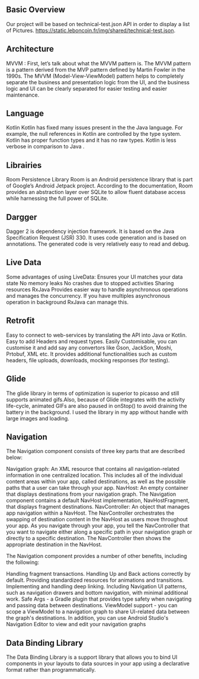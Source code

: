 ## Basic Overview

Our project will be based on technical-test.json API in order to display a list of Pictures. https://static.leboncoin.fr/img/shared/technical-test.json.


## Architecture

MVVM : First, let’s talk about what the MVVM pattern is. The MVVM pattern is a pattern derived from the MVP pattern defined by Martin Fowler in the 1990s. The MVVM (Model-View-ViewModel) pattern helps to completely separate the business and presentation logic from the UI, and the business logic and UI can be clearly separated for easier testing and easier maintenance.
## Language

Kotlin Kotlin has fixed many issues present in the the Java language. For example, the null references in Kotlin are controlled by the type system. Kotlin has proper function types and it has no raw types. Kotlin is less verbose in comparison to Java .

## Librairies
Room Persistence Library
Room is an Android persistence library that is part of Google’s Android Jetpack project. According to the documentation, Room provides an abstraction layer over SQLite to allow fluent database access while harnessing the full power of SQLite.

## Dargger
Dagger 2 is dependency injection framework. It is based on the Java Specification Request (JSR) 330. It uses code generation and is based on annotations. The generated code is very relatively easy to read and debug.

## Live Data
Some advantages of using LiveData: Ensures your UI matches your data state No memory leaks No crashes due to stopped activities Sharing resources RxJava Provides easier way to handle asynchronous operations and manages the concurrency. If you have multiples asynchronous operation in background RxJava can manage this.

## Retrofit
Easy to connect to web-services by translating the API into Java or Kotlin. Easy to add Headers and request types. Easily Customisable, you can customise it and add say any convertors like Gson, JackSon, Moshi, Prtobuf, XML etc. It provides additional functionalities such as custom headers, file uploads, downloads, mocking responses (for testing).

## Glide
The glide library in terms of optimization is superior to picasso and still supports animated gifs.Also, because of Glide integrates with the activity life-cycle, animated GIFs are also paused in onStop() to avoid draining the battery in the background. I used the library in my app without handle with large images and loading.

## Navigation
The Navigation component consists of three key parts that are described below:

Navigation graph: An XML resource that contains all navigation-related information in one centralized location. This includes all of the individual content areas within your app, called destinations, as well as the possible paths that a user can take through your app. NavHost: An empty container that displays destinations from your navigation graph. The Navigation component contains a default NavHost implementation, NavHostFragment, that displays fragment destinations. NavController: An object that manages app navigation within a NavHost. The NavController orchestrates the swapping of destination content in the NavHost as users move throughout your app. As you navigate through your app, you tell the NavController that you want to navigate either along a specific path in your navigation graph or directly to a specific destination. The NavController then shows the appropriate destination in the NavHost.

The Navigation component provides a number of other benefits, including the following:

Handling fragment transactions. Handling Up and Back actions correctly by default. Providing standardized resources for animations and transitions. Implementing and handling deep linking. Including Navigation UI patterns, such as navigation drawers and bottom navigation, with minimal additional work. Safe Args - a Gradle plugin that provides type safety when navigating and passing data between destinations. ViewModel support - you can scope a ViewModel to a navigation graph to share UI-related data between the graph's destinations. In addition, you can use Android Studio's Navigation Editor to view and edit your navigation graphs

## Data Binding Library
The Data Binding Library is a support library that allows you to bind UI components in your layouts to data sources in your app using a declarative format rather than programmatically.
